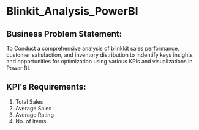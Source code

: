 # Blinkit_Analysis_PowerBI

## Business Problem Statement:

To Conduct a comprehensive analysis of blinkkit sales performance, customer satisfaction, and inventory distribution to indentify keys insights and opportunities for optimization using various KPIs and visualizations in Power BI.

## KPI's Requirements:

1. Total Sales
2. Average Sales
3. Average Rating
4. No. of items
